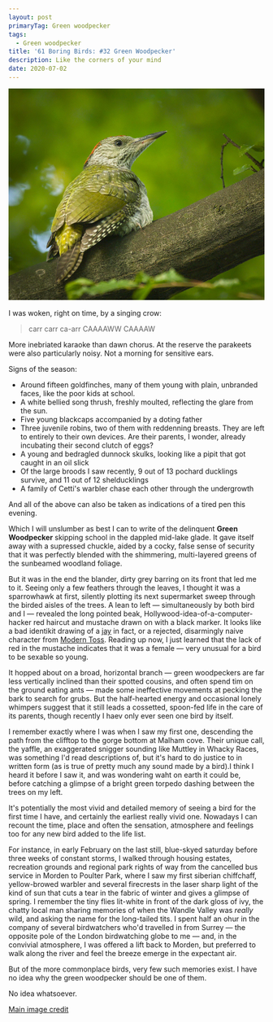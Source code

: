 ```yaml
---
layout: post
primaryTag: Green woodpecker
tags:
  - Green woodpecker
title: '61 Boring Birds: #32 Green Woodpecker'
description: Like the corners of your mind
date: 2020-07-02
---
```

![green woodpecker](/assets/img/green-woodpecker.jpg)


I was woken, right on time, by a singing crow:

> carr carr ca-arr
CAAAAWW CAAAAW

More inebriated karaoke than dawn chorus. At the reserve the parakeets were also particularly noisy. Not a morning for sensitive ears.

Signs of the season:

- Around fifteen goldfinches, many of them young with plain, unbranded faces, like the poor kids at school. 
- A white bellied song thrush, freshly moulted, reflecting the glare from the sun. 
- Five young blackcaps accompanied by a doting father
- Three juvenile robins, two of them with reddenning breasts. They are left to entirely to their own devices. Are their parents, I wonder, already incubating their second clutch of eggs?
- A young and bedragled dunnock skulks, looking like a pipit that got caught in an oil slick
- Of the large broods I saw recently, 9 out of 13 pochard ducklings survive, and 11 out of 12 shelducklings
- A family of Cetti's warbler chase each other through the undergrowth

And all of the above can also be taken as indications of a tired pen this evening.

Which I will unslumber as best I can to write of the delinquent **Green Woodpecker** skipping school in the dappled mid-lake glade. It gave itself away with a supressed chuckle, aided by a cocky, false sense of security that it was perfectly blended with the shimmering, multi-layered greens of the sunbeamed woodland foliage.

But it was in the end the blander, dirty grey barring on its front that led me to it. Seeing only a few feathers through the leaves, I thought it was a sparrowhawk at first, silently plotting its next supermarket sweep through the birded aisles of the trees. A lean to left &mdash; simultaneously by both bird and I &mdash; revealed the long pointed beak, Hollywood-idea-of-a-computer-hacker red haircut and mustache drawn on with a black marker. It looks like a bad identikit drawing of a [jay](http://www.wheresrhys.co.uk/2020/07/01/jay.html) in fact, or a rejected, disarmingly naive character from [Modern Toss](https://moderntoss.com/). Reading up now, I just learned that the lack of red in the mustache indicates that it was a female &mdash; very unusual for a bird to be sexable so young.

It hopped about on a broad, horizontal branch &mdash; green woodpeckers are far less vertically inclined than their spotted cousins, and often spend tim on the ground eating ants &mdash; made some ineffective movements at pecking the bark to search for grubs. But the half-hearted energy and occasional lonely whimpers suggest that it still leads a cossetted, spoon-fed life in the care of its parents, though recently I haev only ever seen one bird by itself.

I remember exactly where I was when I saw my first one, descending the path from the clifftop to the gorge bottom at Malham cove. Their unique call, the yaffle, an exaggerated snigger sounding like Muttley in Whacky Races, was something I'd read descriptions of, but it's hard to do justice to in written form (as is true of pretty much any sound made by a bird).I think I heard it before I saw it, and was wondering  waht on earth it could be, before catching a glimpse of a bright green torpedo dashing between the trees on my left. 

It's potentially the most vivid and detailed memory of seeing a bird for the first time I have, and certainly the earliest really vivid one. Nowadays I can recount the time, place and often the sensation, atmosphere and feelings too for any new bird added to the life list. 

For instance, in early February on the last still, blue-skyed saturday before three weeks of constant storms, I walked through housing estates, recreation grounds and regional park rights of way from the cancelled bus service in Morden to Poulter Park, where I saw my first siberian chiffchaff, yellow-browed warbler and several firecrests in the laser sharp light of the kind of sun that cuts a tear in the fabric of winter and gives a glimpse of spring. I remember the tiny flies lit-white in front of the dark gloss of ivy, the chatty local man sharing memories of when the Wandle Valley was _really_ wild, and asking the name for the long-tailed tits. I spent half an ohur in the company of several birdwatchers who'd travelled in from Surrey &mdash; the opposite pole of the London birdwatching globe to me &mdash; and, in the convivial atmosphere, I was offered a lift back to Morden, but preferred to walk along the river and feel the breeze emerge in the expectant air.

But of the more commonplace birds, very few such memories exist. I have no idea why the green woodpecker should be one of them. 

No idea whatsoever.

[Main image credit](https://www.flickr.com/photos/hedera_baltica/42787816314)


